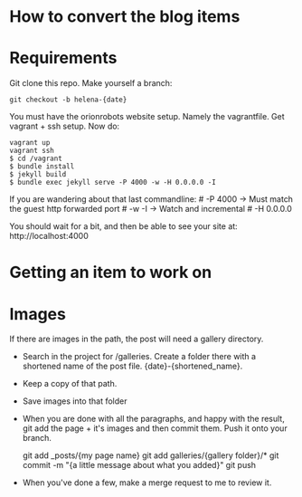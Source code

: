 # How to convert the blog items

# Requirements

Git clone this repo. Make yourself a branch:

    git checkout -b helena-{date}

You must have the orionrobots website setup. Namely the vagrantfile.
Get vagrant + ssh setup.
Now do:

    vagrant up
    vagrant ssh
    $ cd /vagrant
    $ bundle install
    $ jekyll build
    $ bundle exec jekyll serve -P 4000 -w -H 0.0.0.0 -I

If you are wandering about that last commandline:
    # -P 4000 -> Must match the guest http forwarded port
    # -w -I   -> Watch and incremental
    # -H 0.0.0.0

You should wait for a bit, and then be able to see your site at: http://localhost:4000

# Getting an item to work on

# Images

If there are images in the path, the post will need a gallery directory.

* Search in the project for /galleries. Create a folder there with a shortened name of the post file. {date}-{shortened_name}.
* Keep a copy of that path.
* Save images into that folder

* When you are done with all the paragraphs, and happy with the result, git add the page + it's images and then commit them. Push it onto your branch.

    git add _posts/{my page name}
    git add galleries/{gallery folder}/*
    git commit -m "{a little message about what you added}"
    git push

* When you've done a few, make a merge request to me to review it.

